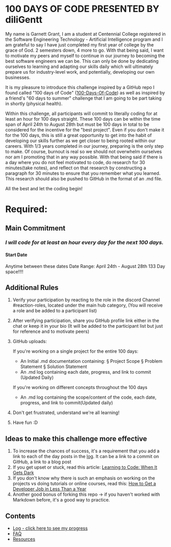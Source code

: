 # 100 DAYS OF CODE PRESENTED BY diliGentt

My name is Garnett Grant, I am a student at Centennial College registered in the Software Engineering Technology - Artificial Intelligence program and I am grateful to say I have just completed my first year of college by the grace of God. 2 semesters down, 4 more to go. With that being said, I want to motivate my peers and myself to continue in our journey to becoming the best software engineers we can be. This can only be done by dedicating ourselves to learning and adapting our skills daily which will ultimately prepare us for industry-level work, and potentially, developing our own businesses. 

It is my pleasure to introduce this challenge inspired by a GitHub repo I found called "100 days of Code" (<a href="https://github.com/kallaway/100-days-of-code">100-Days-Of-Code</a>) as well as inspired by a friend's "60 days to summer" challenge that I am going to be part taking in shortly (physical health).

Within this challenge, all participants will commit to literally coding for at least an hour for 100 days straight. These 100 days can be within the time span of April 24th to August 28th but must be 100 days  in total to be considered for the incentive for the "best project". Even if you don't make it for the 100 days, this is still a great opportunity to get into the habit of developing our skills further as we get closer to being rooted within our careers. With 1/3 years completed in our journey, preparing is the only step to make. Of course, burnout is real so we should not overwhelm ourselves nor am I promoting that in any way possible. With that being said if there is a day where you do not feel motivated to code, do research for 30 minutes(take notes), and reflect on that research by constructing a paragraph for 30 minutes to ensure that you remember what you learned. This research should also be pushed to GitHub in the format of an .md file.


All the best and let the coding begin!



# Required:

## Main Commitment
### *I will code for at least an hour every day for the next 100 days.*

#### Start Date
Anytime between these dates
Date Range: April 24th - August 28th 
133 Day space!!!!

## Additional Rules
1. Verify your participation by reacting to the role in the discord Channel #reaction-roles, 
	located under the main hub category,
	(You will receive a role and be added to a participant list)
	
2. After verifying participation, share you GitHub profile link either in the chat 
	or keep it in your bio (It will be added to the participant list but just for reference 
	and to motivate peers)
	
3. GitHub uploads:

	If you're working on a single project for the entire 100 days:
	- An Initial .md documentation containing: 
		§ Project Scope
		§ Problem Statement
		§ Solution Statement
	- An .md log containing each date, progress, and link to commit (Updated Daily)
		
	If you're working on different concepts throughout the 100 days
	- An .md log containing the scope/content of the code, each date, progress, 
	  and link to commit(Updated daily)
		
4. Don't get frustrated, understand we're all learning!
	
5. Have fun :D

## Ideas to make this challenge more effective
1. To increase the chances of success, it's a requirement that you add a link to each of the day posts in the [log](log.md). It can be a link to a commit on GitHub, a link to a blog post
2. If you get upset or stuck, read this article: [Learning to Code: When It Gets Dark](https://www.freecodecamp.org/news/learning-to-code-when-it-gets-dark-e485edfb58fd/)
3. If you don't know why there is such an emphasis on working on the projects vs doing tutorials or online courses, read this: [How to Get a Developer Job in Less Than a Year](https://www.freecodecamp.org/news/how-to-get-a-developer-job-in-less-than-a-year-c27bbfe71645/)
4. Another good bonus of forking this repo -> if you haven't worked with Markdown before, it's a good way to practice.

## Contents
* [Log - click here to see my progress](log.md)
* [FAQ](FAQ.md)
* [Resources](resources.md)
